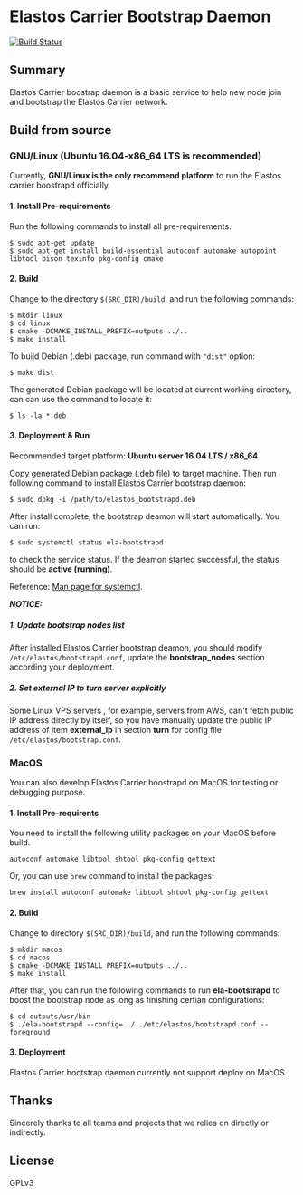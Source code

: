 # Elastos Carrier Bootstrap Daemon 

[![Build Status](https://travis-ci.com/elastos/Elastos.NET.Carrier.Bootstrap.svg?branch=master)](https://travis-ci.com/elastos/Elastos.NET.Carrier.Bootstrap)

## Summary

Elastos Carrier boostrap daemon is a basic service to help new node join and bootstrap the Elastos Carrier network.

## Build from source

### GNU/Linux (Ubuntu 16.04-x86_64 LTS is recommended)

Currently, **GNU/Linux is the only recommend platform** to run the Elastos carrier boostrapd officially.

#### 1. Install Pre-requirements

Run the following commands to install all pre-requirements.

```shell
$ sudo apt-get update
$ sudo apt-get install build-essential autoconf automake autopoint libtool bison texinfo pkg-config cmake
```

#### 2. Build

Change to the directory `$(SRC_DIR)/build`, and run the following commands:

```shell
$ mkdir linux
$ cd linux
$ cmake -DCMAKE_INSTALL_PREFIX=outputs ../..
$ make install
```

To build Debian (.deb) package, run command with `"dist"` option:

```shell
$ make dist
```

The generated Debian package will be located at current working directory, can can use the command to locate it:

```shell
$ ls -la *.deb
```

#### 3. Deployment & Run

Recommended target platform: **Ubuntu server 16.04 LTS / x86_64**

Copy generated Debian package (.deb file) to target machine. Then run following command to install Elastos Carrier bootstrap daemon:

```shell
$ sudo dpkg -i /path/to/elastos_bootstrapd.deb
```

After install complete, the bootstrap deamon will start automatically. You can run:

```shell
$ sudo systemctl status ela-bootstrapd
```

to check the service status. If the deamon started successful, the status should be **active (running)**.

Reference: [Man page for systemctl](https://www.freedesktop.org/software/systemd/man/systemctl.html).

***NOTICE:***

##### 1. Update bootstrap nodes list
After installed Elastos Carrier bootstrap deamon, you should modify `/etc/elastos/bootstrapd.conf`, update the **bootstrap_nodes** section according your deployment.

##### 2. Set external IP to turn server explicitly
Some Linux VPS servers , for example, servers from AWS, can't fetch public IP address directly by itself,  so you have manually update the public IP address of item **external_ip** in section **turn** for config file `/etc/elastos/bootstrap.conf`.

### MacOS

You can also develop Elastos Carrier boostrapd on MacOS for testing or debugging purpose.

#### 1. Install Pre-requirents

You need to install the following utility packages on your MacOS before build.

```
autoconf automake libtool shtool pkg-config gettext
```

Or, you can use `brew` command to install the packages:

```
brew install autoconf automake libtool shtool pkg-config gettext
```

#### 2. Build

Change to directory `$(SRC_DIR)/build`, and run the following commands:

```shell
$ mkdir macos
$ cd macos
$ cmake -DCMAKE_INSTALL_PREFIX=outputs ../..
$ make install
```

After that, you can run the following commands to run **ela-bootstrapd** to boost the bootstrap node as long as finishing certian configurations:

```shell
$ cd outputs/usr/bin
$ ./ela-bootstrapd --config=../../etc/elastos/bootstrapd.conf --foreground
```

#### 3. Deployment

Elastos Carrier bootstrap daemon currently not support deploy on MacOS.

## Thanks

Sincerely thanks to all teams and projects that we relies on directly or indirectly.

## License

GPLv3
